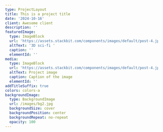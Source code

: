 ```yaml
---
type: ProjectLayout
title: This is a project title
date: '2024-10-16'
client: Awesome client
description: ''
featuredImage:
  type: ImageBlock
  url: 'https://assets.stackbit.com/components/images/default/post-4.jpeg'
  altText: '3D sci-fi '
  caption: ''
  elementId: ''
media:
  type: ImageBlock
  url: 'https://assets.stackbit.com/components/images/default/post-4.jpeg'
  altText: Project image
  caption: Caption of the image
  elementId: ''
addTitleSuffix: true
colors: colors-a
backgroundImage:
  type: BackgroundImage
  url: /images/bg2.jpg
  backgroundSize: cover
  backgroundPosition: center
  backgroundRepeat: no-repeat
  opacity: 100
---
```

